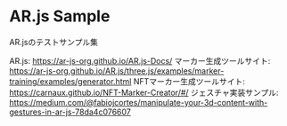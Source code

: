 # AR.js Sample

AR.jsのテストサンプル集

AR.js: <https://ar-js-org.github.io/AR.js-Docs/>
マーカー生成ツールサイト: <https://ar-js-org.github.io/AR.js/three.js/examples/marker-training/examples/generator.html>
NFTマーカー生成ツールサイト: <https://carnaux.github.io/NFT-Marker-Creator/#/>
ジェスチャ実装サンプル: <https://medium.com/@fabiojcortes/manipulate-your-3d-content-with-gestures-in-ar-js-78da4c076607>
